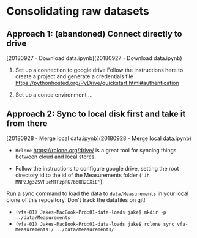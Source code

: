 # Consolidating raw datasets


## Approach 1: (abandoned) Connect directly to drive
[20180927 - Download data.ipynb](20180927 - Download data.ipynb)

1. Set up a connection to google drive
Follow the instructions here to create a project and generate a credentials file https://pythonhosted.org/PyDrive/quickstart.html#authentication

2. Set up a conda environment
...


## Approach 2: Sync to local disk first and take it from there
[20180928 - Merge local data.ipynb](20180928 - Merge local data.ipynb)

- `Rclone` https://rclone.org/drive/ is a great tool for syncing things between cloud and local stores.

- Follow the instructions to configure google drive, setting the root directory id to the id of the Measurements folder (`'1h-MNPZJg32SVFueMTFzpRG7b6QR2GXiE'`).

Run a sync command to load the data to `data/Measurements` in your local clone of this repository. Don't track the datafiles on git!
- `(vfa-01) Jakes-MacBook-Pro:01-data-loads jake$ mkdir -p ../data/Measurements`
- `(vfa-01) Jakes-MacBook-Pro:01-data-loads jake$ rclone sync vfa-Measurements:/ ../data/Measurements/`

